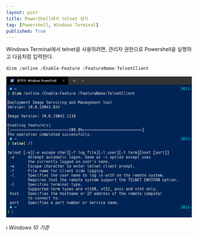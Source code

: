 ```yaml
---
layout: post
title: PowerShell에서 telnet 설치
tag: [Powershell, Windows Terminal]
published: True
---
```


Windows Terminal에서 telnet을 사용하려면, 관리자 권한으로 Powershell을 실행하고 다음처럼 입력한다.  

```powershell
dism /online /Enable-Feature /FeatureName:TelnetClient
```

![](../../img/2021-08-12-PowerShell에서%20telnet%20설치/2021-08-12-15-09-27.png)


ℹ _Windows 10 기준_